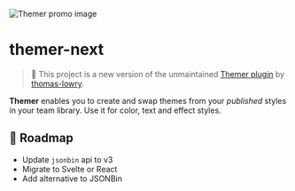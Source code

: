 ![Themer promo image](img/themer-banner-v2.0-github.png?raw=true "Themer promo")

# themer-next

> 👋 This project is a new version of the unmaintained [Themer plugin](https://github.com/thomas-lowry/themer) by [thomas-lowry](https://github.com/thomas-lowry).

**Themer** enables you to create and swap themes from your *published* styles in your team library. Use it for color, text and effect styles.

## 🎯 Roadmap

- Update `jsonbin` api to v3
- Migrate to Svelte or React
- Add alternative to JSONBin 
